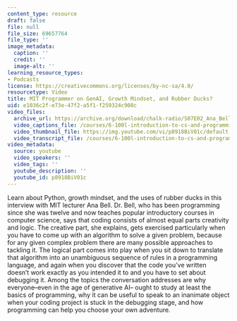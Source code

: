 ```yaml
---
content_type: resource
draft: false
file: null
file_size: 69657764
file_type: ''
image_metadata:
  caption: ''
  credit: ''
  image-alt: ''
learning_resource_types:
- Podcasts
license: https://creativecommons.org/licenses/by-nc-sa/4.0/
resourcetype: Video
title: MIT Programmer on GenAI, Growth Mindset, and Rubber Ducks?
uid: e1036c2f-e73e-47f2-a5f1-f259324c908c
video_files:
  archive_url: https://archive.org/download/chalk-radio/S07E02_Ana_Bell_360p.mp4
  video_captions_file: /courses/6-100l-introduction-to-cs-and-programming-using-python-fall-2022/p8918BiV01c_captions.webvtt
  video_thumbnail_file: https://img.youtube.com/vi/p8918BiV01c/default.jpg
  video_transcript_file: /courses/6-100l-introduction-to-cs-and-programming-using-python-fall-2022/p8918BiV01c_transcript.pdf
video_metadata:
  source: youtube
  video_speakers: ''
  video_tags: ''
  youtube_description: ''
  youtube_id: p8918BiV01c
---
```

Learn about Python, growth mindset, and the uses of rubber ducks in this interview with MIT lecturer Ana Bell. Dr. Bell, who has been programming since she was twelve and now teaches popular introductory courses in computer science, says that coding consists of almost equal parts creativity and logic. The creative part, she explains, gets exercised particularly when you have to come up with an algorithm to solve a given problem, because for any given complex problem there are many possible approaches to tackling it. The logical part comes into play when you sit down to translate that algorithm into an unambiguous sequence of rules in a programming language, and again when you discover that the code you’ve written doesn’t work exactly as you intended it to and you have to set about debugging it. Among the topics the conversation addresses are why everyone–even in the age of generative AI– ought to study at least the basics of programming, why it can be useful to speak to an inanimate object when your coding project is stuck in the debugging stage, and how programming can help you choose your own adventure.